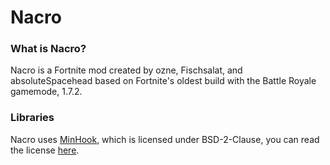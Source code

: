 # Nacro

### What is Nacro?
Nacro is a Fortnite mod created by ozne, Fischsalat, and absoluteSpacehead based on Fortnite's oldest build with the Battle Royale gamemode, 1.7.2.


### Libraries
Nacro uses [MinHook](https://github.com/TsudaKageyu/minhook), which is licensed under BSD-2-Clause, you can read the license [here](https://raw.githubusercontent.com/TsudaKageyu/minhook/master/LICENSE.txt).
